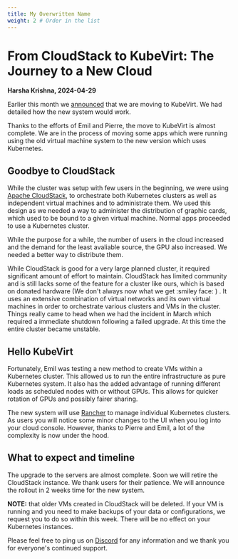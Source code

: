 ```yaml
---
title: My Overwritten Name
weight: 2 # Order in the list
---
```


# From CloudStack to KubeVirt: The Journey to a New Cloud

__Harsha Krishna, 2024-04-29__

Earlier this month we [announced](https://docs.cloud.cbh.kth.se/News/2024-04-14/) that we are moving to KubeVirt. We had detailed how the new system would work.

Thanks to the efforts of Emil and Pierre, the move to KubeVirt is almost complete. We are in the process of moving some apps which were running using the old virtual machine system to the new version which uses Kubernetes.

## Goodbye to CloudStack

While the cluster was setup with few users in the beginning, we were using [Apache CloudStack](https://cloudstack.apache.org), to orchestrate both Kubernetes clusters as well as independent virtual machines and to administrate them. We used this design as we needed a way to administer the distribution of graphic cards, which used to be bound to a given virtual machine. Normal apps proceeded to use a Kubernetes cluster.

While the purpose for a while, the number of users in the cloud increased and the demand for the least avaliable source, the GPU also increased. We needed a better way to distribute them.

While CloudStack is good for a very large planned cluster, it required significant amount of effort to maintain. CloudStack has limited community and is still lacks some of the feature for a cluster like ours, which is based on donated hardware (We don't always now what we get :smiley face: ) . It uses an extensive combination of virtual networks and its own virtual machines in order to orchestrate various clusters and VMs in the cluster. Things really came to head when we had the incident in March which required a immediate shutdown following a failed upgrade. At this time the entire cluster became unstable.

## Hello KubeVirt

Fortunately, Emil was testing a new method to create VMs within a Kubernetes cluster. This allowed us to run the entire infrastructure as pure Kubernetes system. It also has the added advantage of running different loads as scheduled nodes with or without GPUs. This allows for quicker rotation of GPUs and possibly fairer sharing.

The new system will use [Rancher](https://www.rancher.com) to manage individual Kubernetes clusters. As users you will notice some minor changes to the UI when you log into your cloud console. However, thanks to Pierre and Emil, a lot of the complexity is now under the hood.

## What to expect and timeline

The upgrade to the servers are almost complete. Soon we will retire the CloudStack instance. We thank users for their patience. We will announce the rollout in 2 weeks time for the new system.

__NOTE:__ that older VMs created in CloudStack will be deleted. If your VM is running and you need to make backups of your data or configurations, we request you to do so within this week. There will be no effect on your Kubernetes instances.

Please feel free to ping us on [Discord](https://discord.gg/MuHQd6QEtM) for any information and we thank you for everyone's continued support.
